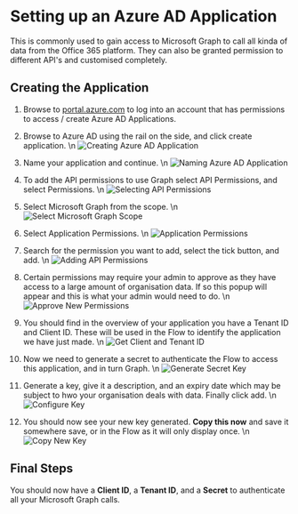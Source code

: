 # Setting up an Azure AD Application

This is commonly used to gain access to Microsoft Graph to call all kinda of data from the Office 365 platform. They can also be granted permission to different API's and customised completely.

## Creating the Application

1. Browse to [portal.azure.com](https://portal.azure.com) to log into an account that has permissions to access / create Azure AD Applications.

2. Browse to Azure AD using the rail on the side, and click create application.  \n
![Creating Azure AD Application](Assets/AzureADApp1.png)

3. Name your application and continue.  \n
![Naming Azure AD Application](Assets/AzureADApp2.png)

4. To add the API permissions to use Graph select API Permissions, and select Permissions.  \n
![Selecting API Permissions](Assets/AzureADApp3.png)

5. Select Microsoft Graph from the scope.  \n
![Select Microsoft Graph Scope](Assets/AzureADApp4.png)

6. Select Application Permissions.  \n
![Application Permissions](Assets/AzureADApp5.png)

7. Search for the permission you want to add, select the tick button, and add.  \n
![Adding API Permissions](Assets/AzureADApp6.png)

8. Certain permissions may require your admin to approve as they have access to a large amount of organisation data. If so this popup will appear and this is what your admin would need to do.  \n
![Approve New Permissions](Assets/AzureADApp7.png)

9. You should find in the overview of your application you have a Tenant ID and Client ID. These will be used in the Flow to identify the application we have just made.  \n
![Get Client and Tenant ID](Assets/AzureADApp8.png)

10. Now we need to generate a secret to authenticate the Flow to access this application, and in turn Graph.  \n
![Generate Secret Key](Assets/AzureADApp9.png)

11. Generate a key, give it a description, and an expiry date which may be subject to hwo your organisation deals with data. Finally click add.  \n
![Configure Key](Assets/AzureADApp10.png)

12. You should now see your new key generated. **Copy this now** and save it somewhere save, or in the Flow as it will only display once.  \n
![Copy New Key](Assets/AzureADApp11.png)

## Final Steps

You should now have a **Client ID**, a **Tenant ID**, and a **Secret** to authenticate all your Microsoft Graph calls.
